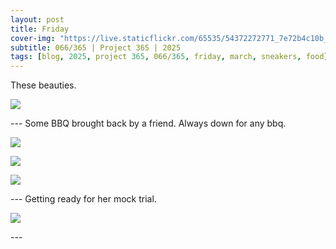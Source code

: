 ```yaml
---
layout: post
title: Friday
cover-img: "https://live.staticflickr.com/65535/54372272771_7e72b4c10b_h.jpg"
subtitle: 066/365 | Project 365 | 2025
tags: [blog, 2025, project 365, 066/365, friday, march, sneakers, food]
---
```

<style>
  .intro-header.big-img {
    background-position:center; 
  }
</style>
These beauties.
<p class="post-img-wrap">
  <img src="https://live.staticflickr.com/65535/54372514613_aced5b38aa_h.jpg">
</p>
---
Some BBQ brought back by a friend. Always down for any bbq.
<p class="post-img-wrap">
  <img src="https://live.staticflickr.com/65535/54371400362_3fca3e97ba_h.jpg">
</p>
<p class="post-img-wrap">
  <img src="https://live.staticflickr.com/65535/54372272771_7e72b4c10b_h.jpg">
</p>
<p class="post-img-wrap">
  <img src="https://live.staticflickr.com/65535/54372669020_cce794bd56_h.jpg">
</p>
---
Getting ready for her mock trial.
<p class="post-img-wrap">
  <img src="https://live.staticflickr.com/65535/54372273061_a512b0cbdf_h.jpg">
</p>
---

